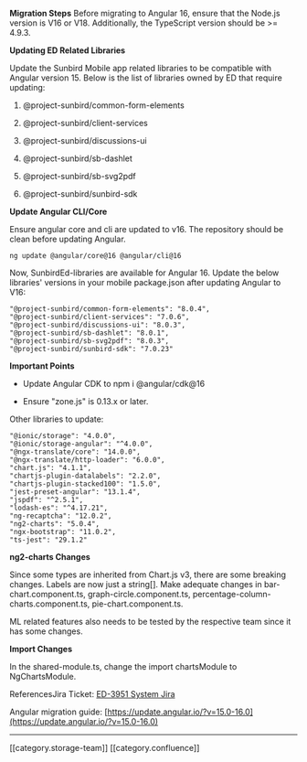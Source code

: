

 **Migration Steps** Before migrating to Angular 16, ensure that the Node.js version is V16 or V18. Additionally, the TypeScript version should be >= 4.9.3.

 **Updating ED Related Libraries** 

Update the Sunbird Mobile app related libraries to be compatible with Angular version 15. Below is the list of libraries owned by ED that require updating:


1. @project-sunbird/common-form-elements


1. @project-sunbird/client-services


1. @project-sunbird/discussions-ui


1. @project-sunbird/sb-dashlet


1. @project-sunbird/sb-svg2pdf


1. @project-sunbird/sunbird-sdk



 **Update Angular CLI/Core** 

Ensure angular core and cli are updated to v16. The repository should be clean before updating Angular.


```
ng update @angular/core@16 @angular/cli@16
```
Now, SunbirdEd-libraries are available for Angular 16. Update the below libraries' versions in your mobile package.json after updating Angular to V16:


```
"@project-sunbird/common-form-elements": "8.0.4", 
"@project-sunbird/client-services": "7.0.6", 
"@project-sunbird/discussions-ui": "8.0.3", 
"@project-sunbird/sb-dashlet": "8.0.1", 
"@project-sunbird/sb-svg2pdf": "8.0.3", 
"@project-sunbird/sunbird-sdk": "7.0.23"
```


 **Important Points** 


* Update Angular CDK to npm i @angular/cdk@16


* Ensure "zone.js" is 0.13.x or later.



Other libraries to update:


```
"@ionic/storage": "4.0.0", 
"@ionic/storage-angular": "^4.0.0", 
"@ngx-translate/core": "14.0.0", 
"@ngx-translate/http-loader": "6.0.0", 
"chart.js": "4.1.1", 
"chartjs-plugin-datalabels": "2.2.0", 
"chartjs-plugin-stacked100": "1.5.0", 
"jest-preset-angular": "13.1.4", 
"jspdf": "^2.5.1", 
"lodash-es": "^4.17.21", 
"ng-recaptcha": "12.0.2", 
"ng2-charts": "5.0.4", 
"ngx-bootstrap": "11.0.2", 
"ts-jest": "29.1.2"
```


 **ng2-charts Changes** 

Since some types are inherited from Chart.js v3, there are some breaking changes. Labels are now just a string\[]. Make adequate changes in bar-chart.component.ts, graph-circle.component.ts, percentage-column-charts.component.ts, pie-chart.component.ts.

ML related features also needs to be tested by the respective team since it has some changes.

 **Import Changes** 

In the shared-module.ts, change the import chartsModule to NgChartsModule.

ReferencesJira Ticket: [ED-3951 System Jira](https:///browse/ED-3951)

Angular migration guide: [https://update.angular.io/?v=15.0-16.0](https://update.angular.io/?v=15.0-16.0)



*****

[[category.storage-team]] 
[[category.confluence]] 
